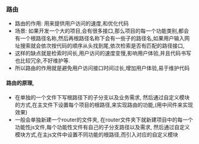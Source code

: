 ###  路由
*  路由的作用: 用来提供用户访问的速度,和优化代码
*  场景:  如果开发一个大的项目,会有很多接口,那么项目的每一个功能类别,都会有一个根路径名称,然后再根路径名称下会有一些子的路径名,如果用户输入网址搜索就会依次按代码的顺序从头找到尾,依次检索是否有匹配的路径接口,
*  这样的缺点就是检索时间长,用户访问的速度变慢,影响用户体验,并且代码书写也比较冗余,不好维护等.
*  所以路由的作用就是避免用户访问接口时间过长,增加用户体验,易于维护代码
#### 路由的原理,
* 在单独的一个文件下写根路径下的子分支以及业务需求, 然后通过自定义模块的方式,在主文件下设置每个项目的根路径,来实现路由的功能,(用中间件来实现效果) <br>
* 一般会单独新建一个router的文件夹, 在router文件夹下就新建项目中的每一个功能性js文件,每个功能性文件有自己的子分支路径以及需求, 然后通过自定义模块方式,在主js文件中设置不同功能的根路径,而引入对应的自定义模块